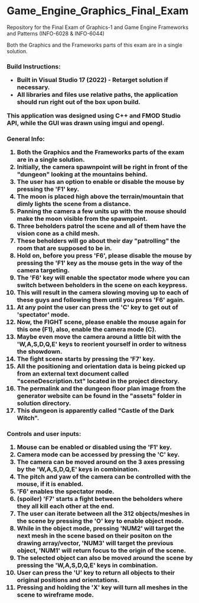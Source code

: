# Game_Engine_Graphics_Final_Exam
Repository for the Final Exam of Graphics-1 and Game Engine Frameworks and Patterns (INFO-6028 & INFO-6044)

Both the Graphics and the Frameworks parts of this exam are in a single solution.

<h3/> Build Instructions:
<ul>
<li> Built in Visual Studio 17 (2022) - Retarget solution if necessary.
<li> All libraries and files use relative paths, the application should run right out of the box upon build.
</ul>

<p>This application was designed using C++ and FMOD Studio API, while the GUI was drawn using imgui and opengl.</p>

<h3/> General Info:
<ol>
<li/> Both the Graphics and the Frameworks parts of the exam are in a single solution.
<li/> Initially, the camera spawnpoint will be right in front of the "dungeon" looking at the mountains behind.
<li/> The user has an option to enable or disable the mouse by pressing the 'F1' key.
<li/> The moon is placed high above the terrain/mountain that dimly lights the scene from a distance.
<li/> Panning the camera a few units up with the mouse should make the moon visible from the spawnpoint.
<li/> Three beholders patrol the scene and all of them have the vision cone as a child mesh.
<li/> These beholders will go about their day "patrolling" the room that are supposed to be in.
<li/> Hold on, before you press 'F6', please disable the mouse by pressing the 'F1' key as the mouse gets in the way of the camera targeting.
<li/> The 'F6' key will enable the spectator mode where you can switch between beholders in the scene on each keypress.
<li/> This will result in the camera slowing moving up to each of these guys and following them until you press 'F6' again.
<li/> At any point the user can press the 'C' key to get out of 'spectator' mode.
<li/> Now, the FIGHT scene, please enable the mouse again for this one (F1), also, enable the camera mode (C). 
<li/> Maybe even move the camera around a little bit with the 'W,A,S,D,Q,E' keys to reorient yourself in order to witness the showdown.
<li/> The fight scene starts by pressing the 'F7' key.
<li/> All the positioning and orientation data is being picked up from an external text document called "sceneDescription.txt" located in the project directory.
<li/> The permalink and the dungeon floor plan image from the generator website can be found in the "assets" folder in solution directory.
<li/> This dungeon is apparently called "Castle of the Dark Witch".
</ol>

<h3/> Controls and user inputs:
<ol>
<li/> Mouse can be enabled or disabled using the 'F1' key.
<li/> Camera mode can be accessed by pressing the 'C' key.
<li/> The camera can be moved around on the 3 axes pressing by the 'W,A,S,D,Q,E' keys in combination.
<li/> The pitch and yaw of the camera can be controlled with the mouse, if it is enabled.
<li/> 'F6' enables the spectator mode.
<li/> (spoiler) 'F7' starts a fight between the beholders where they all kill each other at the end.
<li/> The user can iterate between all the 312 objects/meshes in the scene by pressing the 'O' key to enable object mode.
<li/> While in the object mode, pressing 'NUM2' will target the next mesh in the scene based on their positon on the drawing array/vector, 'NUM3' will target the previous object, 'NUM1' will return focus to the origin of the scene.
<li/> The selected object can also be moved around the scene by pressing the 'W,A,S,D,Q,E' keys in combination.
<li/> User can press the 'U' key to return all objects to their original positions and orientations.
<li/> Pressing and holding the 'X' key will turn all meshes in the scene to wireframe mode.

</ol>